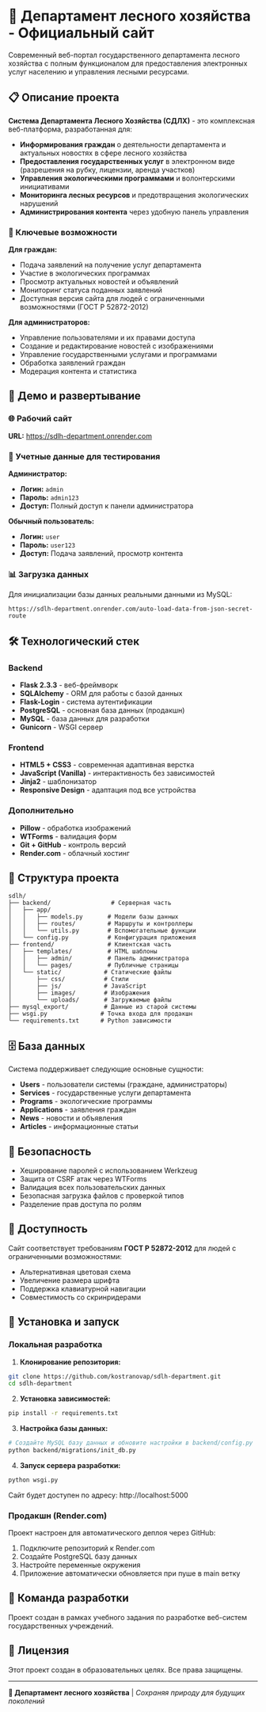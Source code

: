 # 🌲 Департамент лесного хозяйства - Официальный сайт

Современный веб-портал государственного департамента лесного хозяйства с полным функционалом для предоставления электронных услуг населению и управления лесными ресурсами.

## 📋 Описание проекта

**Система Департамента Лесного Хозяйства (СДЛХ)** - это комплексная веб-платформа, разработанная для:

- **Информирования граждан** о деятельности департамента и актуальных новостях в сфере лесного хозяйства
- **Предоставления государственных услуг** в электронном виде (разрешения на рубку, лицензии, аренда участков)
- **Управления экологическими программами** и волонтерскими инициативами
- **Мониторинга лесных ресурсов** и предотвращения экологических нарушений
- **Администрирования контента** через удобную панель управления

### 🎯 Ключевые возможности

**Для граждан:**
- Подача заявлений на получение услуг департамента
- Участие в экологических программах
- Просмотр актуальных новостей и объявлений
- Мониторинг статуса поданных заявлений
- Доступная версия сайта для людей с ограниченными возможностями (ГОСТ Р 52872-2012)

**Для администраторов:**
- Управление пользователями и их правами доступа
- Создание и редактирование новостей с изображениями
- Управление государственными услугами и программами
- Обработка заявлений граждан
- Модерация контента и статистика

## 🚀 Демо и развертывание

### 🌐 Рабочий сайт
**URL:** https://sdlh-department.onrender.com

### 🔑 Учетные данные для тестирования

**Администратор:**
- **Логин:** `admin`
- **Пароль:** `admin123`
- **Доступ:** Полный доступ к панели администратора

**Обычный пользователь:**
- **Логин:** `user`
- **Пароль:** `user123`
- **Доступ:** Подача заявлений, просмотр контента

### 📊 Загрузка данных
Для инициализации базы данных реальными данными из MySQL:
```
https://sdlh-department.onrender.com/auto-load-data-from-json-secret-route
```

## 🛠 Технологический стек

### Backend
- **Flask 2.3.3** - веб-фреймворк
- **SQLAlchemy** - ORM для работы с базой данных
- **Flask-Login** - система аутентификации
- **PostgreSQL** - основная база данных (продакшн)
- **MySQL** - база данных для разработки
- **Gunicorn** - WSGI сервер

### Frontend
- **HTML5 + CSS3** - современная адаптивная верстка
- **JavaScript (Vanilla)** - интерактивность без зависимостей
- **Jinja2** - шаблонизатор
- **Responsive Design** - адаптация под все устройства

### Дополнительно
- **Pillow** - обработка изображений
- **WTForms** - валидация форм
- **Git + GitHub** - контроль версий
- **Render.com** - облачный хостинг

## 📁 Структура проекта

```
sdlh/
├── backend/                 # Серверная часть
│   ├── app/
│   │   ├── models.py       # Модели базы данных
│   │   ├── routes/         # Маршруты и контроллеры
│   │   └── utils.py        # Вспомогательные функции
│   └── config.py           # Конфигурация приложения
├── frontend/               # Клиентская часть
│   ├── templates/          # HTML шаблоны
│   │   ├── admin/          # Панель администратора
│   │   └── pages/          # Публичные страницы
│   └── static/            # Статические файлы
│       ├── css/           # Стили
│       ├── js/            # JavaScript
│       ├── images/        # Изображения
│       └── uploads/       # Загружаемые файлы
├── mysql_export/          # Данные из старой системы
├── wsgi.py               # Точка входа для продакшн
└── requirements.txt      # Python зависимости
```

## 🗄 База данных

Система поддерживает следующие основные сущности:

- **Users** - пользователи системы (граждане, администраторы)
- **Services** - государственные услуги департамента
- **Programs** - экологические программы
- **Applications** - заявления граждан
- **News** - новости и объявления
- **Articles** - информационные статьи

## 🔐 Безопасность

- Хеширование паролей с использованием Werkzeug
- Защита от CSRF атак через WTForms
- Валидация всех пользовательских данных
- Безопасная загрузка файлов с проверкой типов
- Разделение прав доступа по ролям

## 📱 Доступность

Сайт соответствует требованиям **ГОСТ Р 52872-2012** для людей с ограниченными возможностями:
- Альтернативная цветовая схема
- Увеличение размера шрифта
- Поддержка клавиатурной навигации
- Совместимость со скринридерами

## 🚀 Установка и запуск

### Локальная разработка

1. **Клонирование репозитория:**
```bash
git clone https://github.com/kostranovap/sdlh-department.git
cd sdlh-department
```

2. **Установка зависимостей:**
```bash
pip install -r requirements.txt
```

3. **Настройка базы данных:**
```bash
# Создайте MySQL базу данных и обновите настройки в backend/config.py
python backend/migrations/init_db.py
```

4. **Запуск сервера разработки:**
```bash
python wsgi.py
```

Сайт будет доступен по адресу: http://localhost:5000

### Продакшн (Render.com)

Проект настроен для автоматического деплоя через GitHub:
1. Подключите репозиторий к Render.com
2. Создайте PostgreSQL базу данных
3. Настройте переменные окружения
4. Приложение автоматически обновляется при пуше в main ветку

## 👥 Команда разработки

Проект создан в рамках учебного задания по разработке веб-систем государственных учреждений.

## 📄 Лицензия

Этот проект создан в образовательных целях. Все права защищены.

---

**🌲 Департамент лесного хозяйства** | *Сохраняя природу для будущих поколений* 